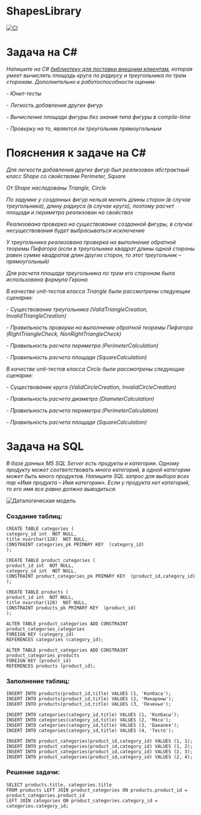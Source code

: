 # ShapesLibrary

[![CI](https://github.com/Petr123qwerty123/ShapesLibrary/actions/workflows/dotnet.yml/badge.svg)](https://github.com/Petr123qwerty123/ShapesLibrary/actions/workflows/dotnet.yml)

# Задача на C#

*Напишите на C# [библиотеку для поставки внешним клиентам](https://github.com/Petr123qwerty123/ShapesLibrary/blob/master/ShapesLibrary/bin/Debug/ShapesLibrary.1.0.0.nupkg), которая умеет вычислять площадь круга по радиусу и треугольника по трем сторонам. Дополнительно к работоспособности оценим:*

 *- Юнит-тесты*
 
 *- Легкость добавления других фигур*
 
 *- Вычисление площади фигуры без знания типа фигуры в compile-time*
 
 *- Проверку на то, является ли треугольник прямоугольным*

# Пояснения к задаче на C#

*Для легкости добавления других фигур был реализован абстрактный класс Shape со свойствами Perimeter, Square*

*От Shape наследованы Triangle, Circle*

*По задумке у созданных фигур нельзя менять длины сторон (в случае треугольника), длину радиуса (в случае круга), поэтому расчет площади и периметра реализован на свойствах*

*Реализована проверка на существование созданной фигуры, в случае несуществования будет выбрасываться исключение*

*У треугольника реализована проверка на выполнение обратной теоремы Пифагора (если в треугольнике квадрат длины одной стороны равен сумме квадратов длин других сторон, то этот треугольник – прямоугольный)*

*Для расчета площади треугольника по трем его сторонам была использована формула Герона*

*В качестве unit-тестов класса Triangle были рассмотрены следующие сценарии:*

 *- Существование треугольника (ValidTriangleCreation, InvalidTriangleCreation)*
 
 *- Правильность проверки на выполнение обратной теоремы Пифагора (RightTriangleCheck, NonRightTriangleCheck)*
 
 *- Правильность расчета периметра (PerimeterCalculation)*
 
 *- Правильность расчета площади (SquareCalculation)*

*В качестве unit-тестов класса Circle были рассмотрены следующие сценарии:*

 *- Существование круга (ValidCircleCreation, InvalidCircleCreation)*
 
 *- Правильность расчета диаметра (DiameterCalculation)*
 
 *- Правильность расчета периметра (PerimeterCalculation)*
 
 *- Правильность расчета площади (SquareCalculation)*

# Задача на SQL

*В базе данных MS SQL Server есть продукты и категории. Одному продукту может соответствовать много категорий, в одной категории может быть много продуктов. Напишите SQL запрос для выбора всех пар «Имя продукта – Имя категории». Если у продукта нет категорий, то его имя все равно должно выводиться.*

![Даталогическая модель](https://telegra.ph/file/f545bd8d3b6c92633a237.png)

###  Создание таблиц:
    CREATE TABLE categories (
    category_id int  NOT NULL,
    title nvarchar(128)  NOT NULL,
    CONSTRAINT categories_pk PRIMARY KEY  (category_id)
    );
    
    CREATE TABLE product_categories (
    product_id int  NOT NULL,
    category_id int  NOT NULL,
    CONSTRAINT product_categories_pk PRIMARY KEY  (product_id,category_id)
    );
    
    CREATE TABLE products (
    product_id int  NOT NULL,
    title nvarchar(128)  NOT NULL,
    CONSTRAINT products_pk PRIMARY KEY  (product_id)
    );

    ALTER TABLE product_categories ADD CONSTRAINT product_categories_categories
    FOREIGN KEY (category_id)
    REFERENCES categories (category_id);

    ALTER TABLE product_categories ADD CONSTRAINT product_categories_products
    FOREIGN KEY (product_id)
    REFERENCES products (product_id);

###  Заполнение таблиц:
    INSERT INTO products(product_id,title) VALUES (1, 'Колбаса');
    INSERT INTO products(product_id,title) VALUES (2, 'Макароны');
    INSERT INTO products(product_id,title) VALUES (3, 'Печенье');
    
    INSERT INTO categories(category_id,title) VALUES (1, 'Колбасы');
    INSERT INTO categories(category_id,title) VALUES (2, 'Мясо');
    INSERT INTO categories(category_id,title) VALUES (3, 'Бакалея');
    INSERT INTO categories(category_id,title) VALUES (4, 'Тесто');
    
    INSERT INTO product_categories(product_id,category_id) VALUES (1, 1);
    INSERT INTO product_categories(product_id,category_id) VALUES (1, 2);
    INSERT INTO product_categories(product_id,category_id) VALUES (2, 3);
    INSERT INTO product_categories(product_id,category_id) VALUES (2, 4);

### Решение задачи:
    SELECT products.title, categories.title 
    FROM products LEFT JOIN product_categories ON products.product_id = product_categories.product_id 
    LEFT JOIN categories ON product_categories.category_id = categories.category_id;
